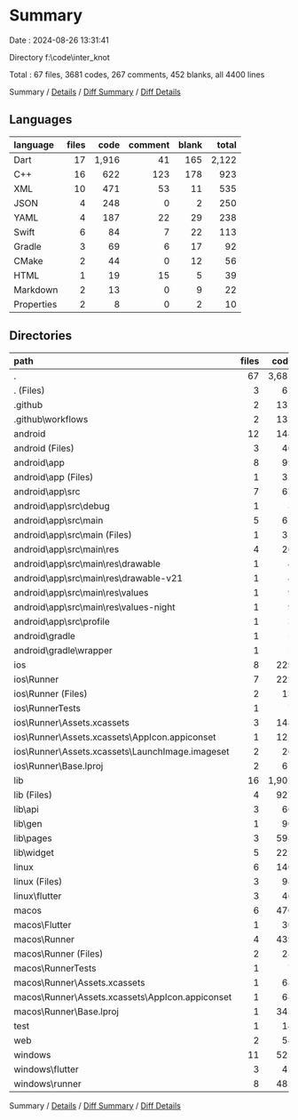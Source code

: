 # Summary

Date : 2024-08-26 13:31:41

Directory f:\\code\\inter_knot

Total : 67 files,  3681 codes, 267 comments, 452 blanks, all 4400 lines

Summary / [Details](details.md) / [Diff Summary](diff.md) / [Diff Details](diff-details.md)

## Languages
| language | files | code | comment | blank | total |
| :--- | ---: | ---: | ---: | ---: | ---: |
| Dart | 17 | 1,916 | 41 | 165 | 2,122 |
| C++ | 16 | 622 | 123 | 178 | 923 |
| XML | 10 | 471 | 53 | 11 | 535 |
| JSON | 4 | 248 | 0 | 2 | 250 |
| YAML | 4 | 187 | 22 | 29 | 238 |
| Swift | 6 | 84 | 7 | 22 | 113 |
| Gradle | 3 | 69 | 6 | 17 | 92 |
| CMake | 2 | 44 | 0 | 12 | 56 |
| HTML | 1 | 19 | 15 | 5 | 39 |
| Markdown | 2 | 13 | 0 | 9 | 22 |
| Properties | 2 | 8 | 0 | 2 | 10 |

## Directories
| path | files | code | comment | blank | total |
| :--- | ---: | ---: | ---: | ---: | ---: |
| . | 67 | 3,681 | 267 | 452 | 4,400 |
| . (Files) | 3 | 65 | 22 | 17 | 104 |
| .github | 2 | 132 | 0 | 19 | 151 |
| .github\\workflows | 2 | 132 | 0 | 19 | 151 |
| android | 12 | 144 | 57 | 27 | 228 |
| android (Files) | 3 | 40 | 0 | 11 | 51 |
| android\\app | 8 | 99 | 57 | 15 | 171 |
| android\\app (Files) | 1 | 32 | 6 | 7 | 45 |
| android\\app\\src | 7 | 67 | 51 | 8 | 126 |
| android\\app\\src\\debug | 1 | 3 | 4 | 1 | 8 |
| android\\app\\src\\main | 5 | 61 | 43 | 6 | 110 |
| android\\app\\src\\main (Files) | 1 | 35 | 11 | 0 | 46 |
| android\\app\\src\\main\\res | 4 | 26 | 32 | 6 | 64 |
| android\\app\\src\\main\\res\\drawable | 1 | 4 | 7 | 2 | 13 |
| android\\app\\src\\main\\res\\drawable-v21 | 1 | 4 | 7 | 2 | 13 |
| android\\app\\src\\main\\res\\values | 1 | 9 | 9 | 1 | 19 |
| android\\app\\src\\main\\res\\values-night | 1 | 9 | 9 | 1 | 19 |
| android\\app\\src\\profile | 1 | 3 | 4 | 1 | 8 |
| android\\gradle | 1 | 5 | 0 | 1 | 6 |
| android\\gradle\\wrapper | 1 | 5 | 0 | 1 | 6 |
| ios | 8 | 229 | 4 | 13 | 246 |
| ios\\Runner | 7 | 222 | 2 | 9 | 233 |
| ios\\Runner (Files) | 2 | 13 | 0 | 3 | 16 |
| ios\\RunnerTests | 1 | 7 | 2 | 4 | 13 |
| ios\\Runner\\Assets.xcassets | 3 | 148 | 0 | 4 | 152 |
| ios\\Runner\\Assets.xcassets\\AppIcon.appiconset | 1 | 122 | 0 | 1 | 123 |
| ios\\Runner\\Assets.xcassets\\LaunchImage.imageset | 2 | 26 | 0 | 3 | 29 |
| ios\\Runner\\Base.lproj | 2 | 61 | 2 | 2 | 65 |
| lib | 16 | 1,902 | 31 | 158 | 2,091 |
| lib (Files) | 4 | 927 | 10 | 60 | 997 |
| lib\\api | 3 | 66 | 9 | 10 | 85 |
| lib\\gen | 1 | 90 | 12 | 18 | 120 |
| lib\\pages | 3 | 598 | 0 | 43 | 641 |
| lib\\widget | 5 | 221 | 0 | 27 | 248 |
| linux | 6 | 140 | 33 | 50 | 223 |
| linux (Files) | 3 | 94 | 24 | 33 | 151 |
| linux\\flutter | 3 | 46 | 9 | 17 | 72 |
| macos | 6 | 476 | 5 | 17 | 498 |
| macos\\Flutter | 1 | 30 | 3 | 4 | 37 |
| macos\\Runner | 4 | 439 | 0 | 9 | 448 |
| macos\\Runner (Files) | 2 | 28 | 0 | 8 | 36 |
| macos\\RunnerTests | 1 | 7 | 2 | 4 | 13 |
| macos\\Runner\\Assets.xcassets | 1 | 68 | 0 | 0 | 68 |
| macos\\Runner\\Assets.xcassets\\AppIcon.appiconset | 1 | 68 | 0 | 0 | 68 |
| macos\\Runner\\Base.lproj | 1 | 343 | 0 | 1 | 344 |
| test | 1 | 14 | 10 | 7 | 31 |
| web | 2 | 54 | 15 | 5 | 74 |
| windows | 11 | 525 | 90 | 139 | 754 |
| windows\\flutter | 3 | 42 | 9 | 17 | 68 |
| windows\\runner | 8 | 483 | 81 | 122 | 686 |

Summary / [Details](details.md) / [Diff Summary](diff.md) / [Diff Details](diff-details.md)